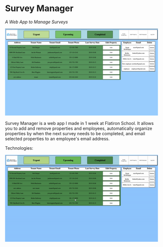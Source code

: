 # Survey Manager
*A Web App to Manage Surveys*

![intro](https://github.com/ethancollins0/mod-4-backend/blob/master/GitFiles/Screen%20Shot%202019-10-06%20at%206.20.39%20PM.png)

Survey Manager is a web app I made in 1 week at Flatiron School. It allows you to add and remove properties and employees, automatically organize properties by when the next survey needs to be completed, and email selected properties to an employee's email address.

Technologies: 




![email](https://github.com/ethancollins0/mod-4-backend/blob/master/GitFiles/email.gif) 
